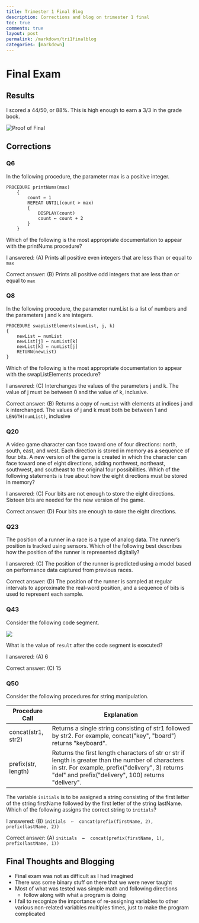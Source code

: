 ```yaml
---
title: Trimester 1 Final Blog
description: Corrections and blog on trimester 1 final
toc: true
comments: true
layout: post
permalink: /markdown/tri1finalblog
categories: [markdown]
---
```


# Final Exam
## Results
I scored a 44/50, or 88%. This is high enough to earn a 3/3 in the grade book.

![Proof of Final]({{site.baseurl}}/images/tri1finalscore.jpg)

## Corrections

### Q6

In the following procedure, the parameter max is a positive integer.

    PROCEDURE printNums(max)
        {
            count ← 1
            REPEAT UNTIL(count > max)
            {
                DISPLAY(count)
                count ← count + 2
            }
        }

Which of the following is the most appropriate documentation to appear with the printNums procedure?

I answered: (A) Prints all positive even integers that are less than or equal to `max`

Correct answer: (B) Prints all positive odd integers that are less than or equal to `max`

### Q8

In the following procedure, the parameter numList is a list of numbers and the parameters j and k are integers.

    PROCEDURE swapListElements(numList, j, k)
    {
        newList ← numList
        newList[j] ← numList[k]
        newList[k] ← numList[j]
        RETURN(newList)
    }

Which of the following is the most appropriate documentation to appear with the swapListElements procedure?

I answered: (C) Interchanges the values of the parameters j and k. The value of j must be between 0 and the value of k, inclusive.

Correct answer: (B) Returns a copy of `numList` with elements at indices j and k interchanged. The values of j and k must both be between 1 and `LENGTH(numList)`, inclusive

### Q20

A video game character can face toward one of four directions: north, south, east, and west. Each direction is stored in memory as a sequence of four bits. A new version of the game is created in which the character can face toward one of eight directions, adding northwest, northeast, southwest, and southeast to the original four possibilities. Which of the following statements is true about how the eight directions must be stored in memory?

I answered: (C) Four bits are not enough to store the eight directions. Sixteen bits are needed for the new version of the game.

Correct answer: (D) Four bits are enough to store the eight directions.

### Q23

The position of a runner in a race is a type of analog data. The runner’s position is tracked using sensors. Which of the following best describes how the position of the runner is represented digitally?

I answered: (C) The position of the runner is predicted using a model based on performance data captured from previous races.

Correct answer: (D) The position of the runner is sampled at regular intervals to approximate the real-word position, and a sequence of bits is used to represent each sample.

### Q43

Consider the following code segment.

![]({{site.baseurl}}/images/Q43figure.jpg)

What is the value of `result` after the code segment is executed?

I answered: (A) 6

Correct answer: (C) 15

### Q50

Consider the following procedures for string manipulation.

| Procedure Call | Explanation |
| -------------- | ----------- |
| concat(str1, str2) | Returns a single string consisting of str1 followed by str2. For example, concat("key", "board") returns "keyboard". |
| prefix(str, length) | Returns the first length characters of str or str if length is greater than the number of characters in str. For example, prefix("delivery", 3) returns "del" and prefix("delivery", 100) returns "delivery". |


The variable `initials` is to be assigned a string consisting of the first letter of the string firstName followed by the first letter of the string lastName. Which of the following assigns the correct string to `initials`?

I answered: (B) `initials  ←  concat(prefix(firstName, 2), prefix(lastName, 2))`

Correct answer: (A) `initials  ←  concat(prefix(firstName, 1), prefix(lastName, 1))`


## Final Thoughts and Blogging

- Final exam was not as difficult as I had imagined
- There was some binary stuff on there that we were never taught
- Most of what was tested was simple math and following directions
    - follow along with what a program is doing
- I fail to recognize the importance of re-assigning variables to other various non-related variables multiples times, just to make the program complicated
